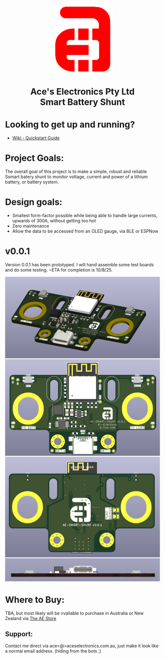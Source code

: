 

<h1 align="center">
  <a href="http://aceselectronics.com.au"><img src=".repo_files/ae_red_320_nobg.png" alt="Ace's Electronics" width="200"></a>  

  Ace's Electronics Pty Ltd  
  Smart Battery Shunt
</h1>

# Looking to get up and running?
- [Wiki - Quickstart Guide](../../wiki/Quickstart-Guide)

# Project Goals:
The overall goal of this project is to make a simple, robust and reliable Ssmart batery shunt to monitor voltage, current and power of a lithium battery, or battery system.

# Design goals:  
- Smallest form-factor possible while being able to handle large currents, upwards of 300A, without getting too hot
- Zero maintenance
- Allow the data to be accessed from an OLED gauge, via BLE or ESPNow

# v0.0.1
Version 0.0.1 has been prototyped. I will hand assemble some test boards and do some testing. ~ETA for completion is 10/8/25.

![v0.0.1 PCB iso render](.repo_files/product_images/v0_0_1/v0_0_1_iso.png)
![v0.0.1 PCB top render](.repo_files/product_images/v0_0_1/v0_0_1_top.png)
![v0.0.1 PCB rear render](.repo_files/product_images/v0_0_1/v0_0_1_rear.png)
![v0.0.1 PCB front render](.repo_files/product_images/v0_0_1/v0_0_1_front.png)

# Where to Buy:
TBA, but most likely will be vvailable to purchase in Australia or New Zealand via <a href="https://d1b959-f7.myshopify.com/">The AE Store</a>

## Support:
Contact me direct via ace<@>aceselectronics.com.au, just make it look like a normal email address. (hiding from the bots ;)
